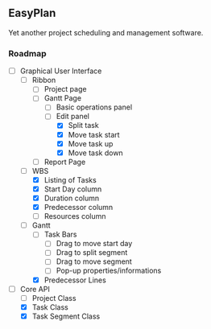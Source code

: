 EasyPlan
---
Yet another project scheduling and management software.

### Roadmap
- [ ] Graphical User Interface
  - [ ] Ribbon
    - [ ] Project page
    - [ ] Gantt Page
      - [ ] Basic operations panel
      - [ ] Edit panel
        - [x] Split task
        - [x] Move task start
        - [x] Move task up
        - [x] Move task down
    - [ ] Report Page
  - [ ] WBS
    - [x] Listing of Tasks
    - [x] Start Day column
    - [x] Duration column
    - [x] Predecessor column
    - [ ] Resources column
  - [ ] Gantt
    - [ ] Task Bars
      - [ ] Drag to move start day
      - [ ] Drag to split segment
      - [ ] Drag to move segment
      - [ ] Pop-up properties/informations
    - [x] Predecessor Lines
- [ ] Core API
  - [ ] Project Class
  - [x] Task Class
  - [x] Task Segment Class